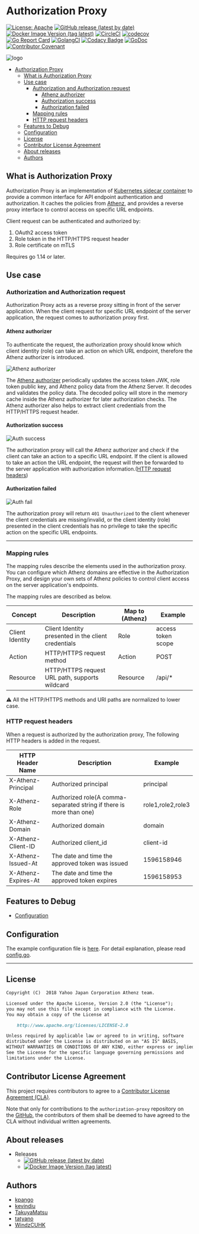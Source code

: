# Authorization Proxy

[![License: Apache](https://img.shields.io/badge/License-Apache%202.0-blue.svg?style=flat-square)](https://opensource.org/licenses/Apache-2.0)
[![GitHub release (latest by date)](https://img.shields.io/github/v/release/yahoojapan/authorization-proxy?style=flat-square&label=Github%20version)](https://github.com/yahoojapan/authorization-proxy/releases/latest)
[![Docker Image Version (tag latest)](https://img.shields.io/docker/v/yahoojapan/authorization-proxy/latest?style=flat-square&label=Docker%20version)](https://hub.docker.com/r/yahoojapan/authorization-proxy/tags)
[![CircleCI](https://circleci.com/gh/yahoojapan/authorization-proxy.svg)](https://circleci.com/gh/yahoojapan/authorization-proxy)
[![codecov](https://codecov.io/gh/yahoojapan/authorization-proxy/branch/master/graph/badge.svg?token=2CzooNJtUu&style=flat-square)](https://codecov.io/gh/yahoojapan/authorization-proxy)
[![Go Report Card](https://goreportcard.com/badge/github.com/yahoojapan/authorization-proxy)](https://goreportcard.com/report/github.com/yahoojapan/authorization-proxy)
[![GolangCI](https://golangci.com/badges/github.com/yahoojapan/authorization-proxy.svg?style=flat-square)](https://golangci.com/r/github.com/yahoojapan/authorization-proxy)
[![Codacy Badge](https://api.codacy.com/project/badge/Grade/26082f3118284ccab65bd957f2cb7df4)](https://www.codacy.com/app/i.can.feel.gravity/authorization-proxy?utm_source=github.com&amp;utm_medium=referral&amp;utm_content=yahoojapan/authorization-proxy&amp;utm_campaign=Badge_Grade)
[![GoDoc](http://godoc.org/github.com/yahoojapan/authorization-proxy?status.svg)](http://godoc.org/github.com/yahoojapan/authorization-proxy)
[![Contributor Covenant](https://img.shields.io/badge/Contributor%20Covenant-v2.0%20adopted-ff69b4.svg)](code_of_conduct.md)

![logo](./images/logo.png)

<!-- TOC insertAnchor:false -->

- [Authorization Proxy](#authorization-proxy)
    - [What is Authorization Proxy](#what-is-authorization-proxy)
    - [Use case](#use-case)
        - [Authorization and Authorization request](#authorization-and-authorization-request)
            - [Athenz authorizer](#athenz-authorizer)
            - [Authorization success](#authorization-success)
            - [Authorization failed](#authorization-failed)
        - [Mapping rules](#mapping-rules)
        - [HTTP request headers](#http-request-headers)
    - [Features to Debug](#features-to-debug)
    - [Configuration](#configuration)
    - [License](#license)
    - [Contributor License Agreement](#contributor-license-agreement)
    - [About releases](#about-releases)
    - [Authors](#authors)

<!-- /TOC -->

## What is Authorization Proxy

Authorization Proxy is an implementation of [Kubernetes sidecar container](https://kubernetes.io/blog/2015/06/the-distributed-system-toolkit-patterns/) to provide a common interface for API endpoint authentication and authorization. It caches the policies from [Athenz](https://github.com/yahoo/athenz), and provides a reverse proxy interface to control access on specific URL endpoints.

Client request can be authenticated and authorized by:
1. OAuth2 access token
1. Role token in the HTTP/HTTPS request header
1. Role certificate on mTLS

Requires go 1.14 or later.

## Use case

### Authorization and Authorization request

Authorization Proxy acts as a reverse proxy sitting in front of the server application. When the client request for specific URL endpoint of the server application, the request comes to authorization proxy first.

#### Athenz authorizer

To authenticate the request, the authorization proxy should know which client identity (role) can take an action on which URL endpoint, therefore the Athenz authorizer is introduced.

![Athenz authorizer](https://github.com/yahoojapan/athenz-authorizer/raw/master/docs/assets/policy_updater_overview.png)

The [Athenz authorizer](https://github.com/yahoojapan/athenz-authorizer) periodically updates the access token JWK, role token public key, and Athenz policy data from the Athenz Server. It decodes and validates the policy data. The decoded policy will store in the memory cache inside the Athenz authorizer for later authorization checks. The Athenz authorizer also helps to extract client credentials from the HTTP/HTTPS request header.

#### Authorization success

![Auth success](./docs/assets/auth_proxy_use_case_auth_success.png)

The authorization proxy will call the Athenz authorizer and check if the client can take an action to a specific URL endpoint. If the client is allowed to take an action the URL endpoint, the request will then be forwarded to the server application with authorization information.([HTTP request headers](#http-request-headers))

#### Authorization failed

![Auth fail](./docs/assets/auth_proxy_use_case_auth_failed.png)

The authorization proxy will return `401 Unauthorized` to the client whenever the client credentials are missing/invalid, or the client identity (role) presented in the client credentials has no privilege to take the specific action on the specific URL endpoints.

---

### Mapping rules

The mapping rules describe the elements used in the authorization proxy. You can configure which Athenz domains are effective in the Authorization Proxy, and design your own sets of Athenz policies to control client access on the server application's endpoints.

The mapping rules are described as below.

| Concept         | Description                                                | Map to (Athenz)  | Example            |
|-----------------|------------------------------------------------------------|------------------|--------------------|
| Client Identity | Client Identity presented in the client credentials        | Role             | access token scope |
| Action          | HTTP/HTTPS request method                                  | Action           | POST               |
| Resource        | HTTP/HTTPS request URL path, supports wildcard             | Resource         | /api/*             |

⚠️ All the HTTP/HTTPS methods and URI paths are normalized to lower case.

### HTTP request headers

When a request is authorized by the authorization proxy, The following HTTP headers is added in the request.

| HTTP Header Name    | Description                                                              | Example           |
|---------------------|--------------------------------------------------------------------------|-------------------|
| X-Athenz-Principal  | Authorized principal                                                     | principal         |
| X-Athenz-Role       | Authorized role(A comma-separated string if there is more than one)      | role1,role2,role3 |
| X-Athenz-Domain     | Authorized domain                                                        | domain            |
| X-Athenz-Client-ID  | Authorized client_id                                                     | client-id         |
| X-Athenz-Issued-At  | The date and time the approved token was issued                          | 1596158946        |
| X-Athenz-Expires-At | The date and time the approved token expires                             | 1596158953        |

## Features to Debug

- [Configuration](./docs/debug.md)

## Configuration

The example configuration file is [here](./test/data/example_config.yaml).
For detail explanation, please read [config.go](./config/config.go).

---

## License

```markdown
Copyright (C)  2018 Yahoo Japan Corporation Athenz team.

Licensed under the Apache License, Version 2.0 (the "License");
you may not use this file except in compliance with the License.
You may obtain a copy of the License at

    http://www.apache.org/licenses/LICENSE-2.0

Unless required by applicable law or agreed to in writing, software
distributed under the License is distributed on an "AS IS" BASIS,
WITHOUT WARRANTIES OR CONDITIONS OF ANY KIND, either express or implied.
See the License for the specific language governing permissions and
limitations under the License.
```

## Contributor License Agreement

This project requires contributors to agree to a [Contributor License Agreement (CLA)](https://gist.github.com/ydnjp/3095832f100d5c3d2592).

Note that only for contributions to the `authorization-proxy` repository on the [GitHub](https://github.com/yahoojapan/authorization-proxy), the contributors of them shall be deemed to have agreed to the CLA without individual written agreements.

## About releases

- Releases
    - [![GitHub release (latest by date)](https://img.shields.io/github/v/release/yahoojapan/authorization-proxy?style=flat-square&label=Github%20version)](https://github.com/yahoojapan/authorization-proxy/releases/latest)
    - [![Docker Image Version (tag latest)](https://img.shields.io/docker/v/yahoojapan/authorization-proxy/latest?style=flat-square&label=Docker%20version)](https://hub.docker.com/r/yahoojapan/authorization-proxy/tags)

## Authors

- [kpango](https://github.com/kpango)
- [kevindiu](https://github.com/kevindiu)
- [TakuyaMatsu](https://github.com/TakuyaMatsu)
- [tatyano](https://github.com/tatyano)
- [WindzCUHK](https://github.com/WindzCUHK)
